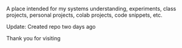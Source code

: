 

A place intended for my systems understanding, experiments, class projects, personal projects, colab projects, code snippets, etc.

Update:
Created repo two days ago


Thank you for visiting
